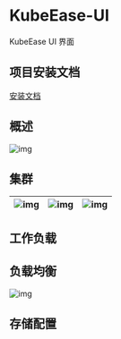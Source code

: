 # KubeEase-UI

KubeEase UI 界面

## 项目安装文档

[安装文档](../../GitHub/KubeEase-UI/install.md)

## 概述

![img](https://img2023.cnblogs.com/blog/1021348/202503/1021348-20250314132128772-589035552.png)

## 集群

| ![img](https://img2023.cnblogs.com/blog/1021348/202503/1021348-20250314132219485-308651836.png) | ![img](https://img2023.cnblogs.com/blog/1021348/202503/1021348-20250314132247060-1080138108.png) | ![img](https://img2023.cnblogs.com/blog/1021348/202503/1021348-20250314132312249-797341074.png)|
|------------------------|------------------------|------------------------|

## 工作负载

## 负载均衡

![img](https://img2023.cnblogs.com/blog/1021348/202501/1021348-20250108105740078-1362051546.png)

## 存储配置

